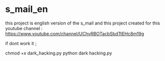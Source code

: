 # s_mail_en
this project is english version of the s_mail
and this project created for this youtube channel : https://www.youtube.com/channel/UChvRBOTacbSbdTtEHc8m19g 

if dont work it ; 

chmod +x dark_hacking.py
python dark hacking.py
